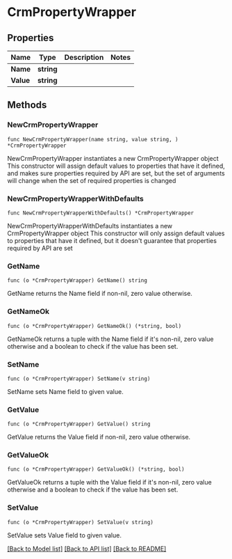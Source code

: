 # CrmPropertyWrapper

## Properties

Name | Type | Description | Notes
------------ | ------------- | ------------- | -------------
**Name** | **string** |  | 
**Value** | **string** |  | 

## Methods

### NewCrmPropertyWrapper

`func NewCrmPropertyWrapper(name string, value string, ) *CrmPropertyWrapper`

NewCrmPropertyWrapper instantiates a new CrmPropertyWrapper object
This constructor will assign default values to properties that have it defined,
and makes sure properties required by API are set, but the set of arguments
will change when the set of required properties is changed

### NewCrmPropertyWrapperWithDefaults

`func NewCrmPropertyWrapperWithDefaults() *CrmPropertyWrapper`

NewCrmPropertyWrapperWithDefaults instantiates a new CrmPropertyWrapper object
This constructor will only assign default values to properties that have it defined,
but it doesn't guarantee that properties required by API are set

### GetName

`func (o *CrmPropertyWrapper) GetName() string`

GetName returns the Name field if non-nil, zero value otherwise.

### GetNameOk

`func (o *CrmPropertyWrapper) GetNameOk() (*string, bool)`

GetNameOk returns a tuple with the Name field if it's non-nil, zero value otherwise
and a boolean to check if the value has been set.

### SetName

`func (o *CrmPropertyWrapper) SetName(v string)`

SetName sets Name field to given value.


### GetValue

`func (o *CrmPropertyWrapper) GetValue() string`

GetValue returns the Value field if non-nil, zero value otherwise.

### GetValueOk

`func (o *CrmPropertyWrapper) GetValueOk() (*string, bool)`

GetValueOk returns a tuple with the Value field if it's non-nil, zero value otherwise
and a boolean to check if the value has been set.

### SetValue

`func (o *CrmPropertyWrapper) SetValue(v string)`

SetValue sets Value field to given value.



[[Back to Model list]](../README.md#documentation-for-models) [[Back to API list]](../README.md#documentation-for-api-endpoints) [[Back to README]](../README.md)


